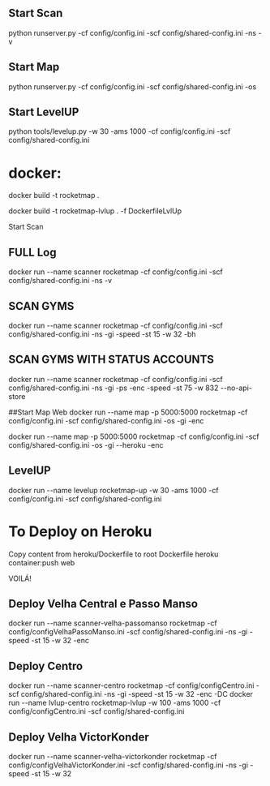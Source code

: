 ## Start Scan
python runserver.py -cf config/config.ini -scf config/shared-config.ini -ns -v

## Start Map
python runserver.py -cf config/config.ini -scf config/shared-config.ini -os

## Start LevelUP
python tools/levelup.py -w 30 -ams 1000 -cf config/config.ini -scf config/shared-config.ini

# docker:
docker build -t rocketmap .

docker build -t rocketmap-lvlup . -f DockerfileLvlUp 

Start Scan

## FULL Log
docker run --name scanner rocketmap -cf config/config.ini -scf config/shared-config.ini -ns -v

## SCAN GYMS
docker run --name scanner rocketmap -cf config/config.ini -scf config/shared-config.ini -ns -gi -speed -st 15 -w 32 -bh

## SCAN GYMS WITH STATUS ACCOUNTS
docker run --name scanner rocketmap -cf config/config.ini -scf config/shared-config.ini -ns -gi -ps -enc -speed -st 75 -w 832 --no-api-store

##Start Map Web
docker run --name map -p 5000:5000 rocketmap -cf config/config.ini -scf config/shared-config.ini -os -gi -enc

docker run --name map -p 5000:5000 rocketmap -cf config/config.ini -scf config/shared-config.ini -os -gi --heroku -enc


## LevelUP
docker run --name levelup rocketmap-up -w 30 -ams 1000 -cf config/config.ini -scf config/shared-config.ini


# To Deploy on Heroku
Copy content from heroku/Dockerfile to root Dockerfile
heroku container:push web

VOILÁ!

## Deploy Velha Central e Passo Manso
docker run --name scanner-velha-passomanso rocketmap -cf config/configVelhaPassoManso.ini -scf config/shared-config.ini -ns -gi -speed -st 15 -w 32 -enc

## Deploy Centro
docker run --name scanner-centro rocketmap -cf config/configCentro.ini -scf config/shared-config.ini -ns -gi -speed -st 15 -w 32 -enc -DC
docker run --name lvlup-centro rocketmap-lvlup -w 100 -ams 1000 -cf config/configCentro.ini -scf config/shared-config.ini

## Deploy Velha VictorKonder
docker run --name scanner-velha-victorkonder rocketmap -cf config/configVelhaVictorKonder.ini -scf config/shared-config.ini -ns -gi -speed -st 15 -w 32
